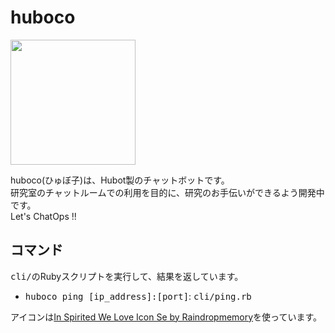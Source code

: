# huboco

<a href="https://raw.githubusercontent.com/hico-horiuchi/huboco/master/icon.png">
  <img src="/../master/icon.png" width="200px" height="auto">
</a>
<br>

huboco(ひゅぼ子)は、Hubot製のチャットボットです。
<br>
研究室のチャットルームでの利用を目的に、研究のお手伝いができるよう開発中です。
<br>
Let's ChatOps !!
<br>

## コマンド

<tt>cli/</tt>のRubyスクリプトを実行して、結果を返しています。

- <tt>huboco ping [ip_address]:[port]</tt>: <tt>cli/ping.rb</tt>

アイコンは[In Spirited We Love Icon Se by Raindropmemory](http://raindropmemory.deviantart.com/art/In-Spirited-We-Love-Icon-Set-Repost-304014435)を使っています。
